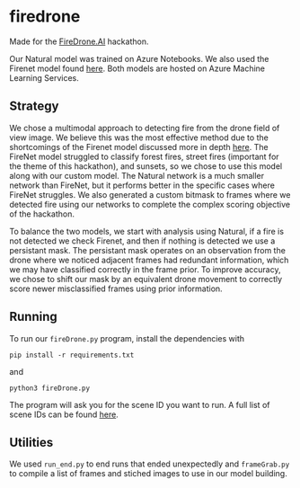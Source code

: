 # firedrone
Made for the [FireDrone.AI](https://firedrone.devpost.com/) hackathon.

Our Natural model was trained on Azure Notebooks. We also used the Firenet model found [here](https://github.com/tobybreckon/fire-detection-cnn).
Both models are hosted on Azure Machine Learning Services.

## Strategy
We chose a multimodal approach to detecting fire from the drone field of view image. We believe this was the most effective method due to the shortcomings of the Firenet model discussed more in depth [here](https://breckon.org/toby/publications/papers/dunnings18fire.pdf).
The FireNet model struggled to classify forest fires, street fires (important for the theme of this hackathon), and sunsets, so we chose to use this model along with our custom model.
The Natural network is a much smaller network than FireNet, but it performs better in the specific cases where FireNet struggles. We also generated a custom bitmask to frames where we detected fire using our networks to complete the complex scoring objective of the hackathon.

To balance the two models, we start with analysis using Natural, if a fire is not detected we check Firenet, and then if nothing is detected we use a persistant mask. 
The persistant mask operates on an observation from the drone where we noticed adjacent frames had redundant information, which we may have classified correctly in the frame prior. 
To improve accuracy, we chose to shift our mask by an equivalent drone movement to correctly score newer misclassified frames using prior information.

## Running
To run our `fireDrone.py` program, install the dependencies with 
```
pip install -r requirements.txt
```
and
```
python3 fireDrone.py
```

The program will ask you for the scene ID you want to run. A full list of scene IDs can be found [here](https://github.com/solliancenet/firedrone-hack-starter/blob/master/direct-runs.md).

## Utilities
We used `run_end.py` to end runs that ended unexpectedly and `frameGrab.py` to compile a list of frames and stiched images to use in our model building.
